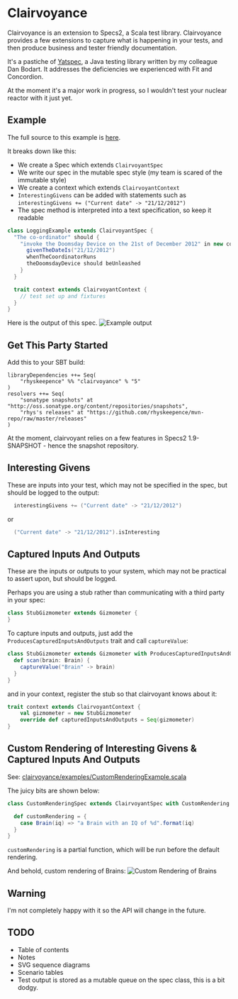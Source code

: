 Clairvoyance
============

Clairvoyance is an extension to Specs2, a Scala test library. Clairvoyance provides a few extensions to capture what is happening in your tests, and then produce business and tester friendly documentation.

It's a pastiche of [Yatspec](http://code.google.com/p/yatspec), a Java testing library written by my colleague Dan Bodart. It addresses the deficiencies we experienced with Fit and Concordion.

At the moment it's a major work in progress, so I wouldn't test your nuclear reactor with it just yet.

Example
-------

The full source to this example is [here](https://github.com/rhyskeepence/clairvoyance/blob/master/src/test/scala/clairvoyance/examples/LoggingExample.scala).

It breaks down like this:

* We create a Spec which extends `ClairvoyantSpec`
* We write our spec in the mutable spec style (my team is scared of the immutable style)
* We create a context which extends `ClairvoyantContext`
* `InterestingGivens` can be added with statements such as `interestingGivens += ("Current date" -> "21/12/2012")`
* The spec method is interpreted into a text specification, so keep it readable

```scala
class LoggingExample extends ClairvoyantSpec {
  "The co-ordinator" should {
    "invoke the Doomsday Device on the 21st of December 2012" in new context {
      givenTheDateIs("21/12/2012")
      whenTheCoordinatorRuns
      theDoomsdayDevice should beUnleashed
    }
  }

  trait context extends ClairvoyantContext {
    // test set up and fixtures
  }
}
```

Here is the output of this spec.
![Example output](http://github.com/rhyskeepence/clairvoyance/raw/master/doc/example-output.jpg)

Get This Party Started
----------------------

Add this to your SBT build:

    libraryDependencies ++= Seq(
        "rhyskeepence" %% "clairvoyance" % "5"
    )
    resolvers ++= Seq(
        "sonatype snapshots" at "http://oss.sonatype.org/content/repositories/snapshots",
        "rhys's releases" at "https://github.com/rhyskeepence/mvn-repo/raw/master/releases"
    )

At the moment, clairvoyant relies on a few features in Specs2 1.9-SNAPSHOT - hence the snapshot repository.

Interesting Givens
------------------

These are inputs into your test, which may not be specified in the spec, but should be logged to the output:

```scala
  interestingGivens += ("Current date" -> "21/12/2012")
```

or

```scala
  ("Current date" -> "21/12/2012").isInteresting
```


Captured Inputs And Outputs
---------------------------

These are the inputs or outputs to your system, which may not be practical to assert upon, but should be logged.

Perhaps you are using a stub rather than communicating with a third party in your spec:

```scala
class StubGizmometer extends Gizmometer {
}
```

To capture inputs and outputs, just add the `ProducesCapturedInputsAndOutputs` trait and call `captureValue`:

```scala
class StubGizmometer extends Gizmometer with ProducesCapturedInputsAndOutputs {
  def scan(brain: Brain) {
    captureValue("Brain" -> brain)
  }
}
```

and in your context, register the stub so that clairvoyant knows about it:

```scala
trait context extends ClairvoyantContext {
    val gizmometer = new StubGizmometer
    override def capturedInputsAndOutputs = Seq(gizmometer)
}
```

Custom Rendering of Interesting Givens & Captured Inputs And Outputs
--------------------------------------------------------------------

See: [clairvoyance/examples/CustomRenderingExample.scala](https://github.com/rhyskeepence/clairvoyance/blob/master/src/test/scala/clairvoyance/examples/CustomRenderingExample.scala)

The juicy bits are shown below:

```scala
class CustomRenderingSpec extends ClairvoyantSpec with CustomRendering {

  def customRendering = {
    case Brain(iq) => "a Brain with an IQ of %d".format(iq)
  }
}
```

`customRendering` is a partial function, which will be run before the default rendering.

And behold, custom rendering of Brains:
![Custom Rendering of Brains](http://github.com/rhyskeepence/clairvoyance/raw/master/doc/custom-rendering.jpg)

Warning
-------

I'm not completely happy with it so the API will change in the future.

TODO
----

* Table of contents
* Notes
* SVG sequence diagrams
* Scenario tables
* Test output is stored as a mutable queue on the spec class, this is a bit dodgy.
